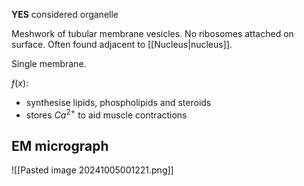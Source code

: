 **YES** considered organelle

Meshwork of tubular membrane vesicles. No ribosomes attached on surface. Often found adjacent to [[Nucleus|nucleus]].  

Single membrane.  

$f(x)$: 
- synthesise lipids, phospholipids and steroids
- stores $Ca^{2+}$ to aid muscle contractions
## EM micrograph
![[Pasted image 20241005001221.png]]